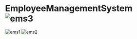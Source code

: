 # EmployeeManagementSystem![ems3](https://user-images.githubusercontent.com/109661245/219450359-e15f5bdc-eb53-4a74-92c7-5b9241581981.png)
![ems1](https://user-images.githubusercontent.com/109661245/219450375-16679f10-abed-4c7c-ae7b-fe004648de32.png)
![ems2](https://user-images.githubusercontent.com/109661245/219450381-2cb7e8ed-9d4c-4a06-82dc-853424acb6a7.png)
